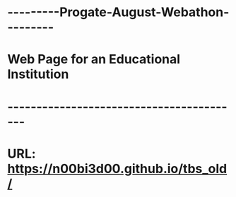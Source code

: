 # ---------Progate-August-Webathon---------
#  Web Page for an Educational Institution
# -----------------------------------------
# URL: https://n00bi3d00.github.io/tbs_old/
